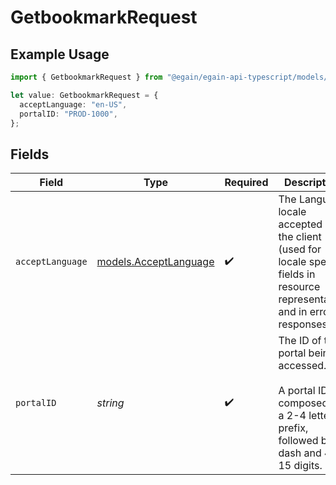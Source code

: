 # GetbookmarkRequest

## Example Usage

```typescript
import { GetbookmarkRequest } from "@egain/egain-api-typescript/models/operations";

let value: GetbookmarkRequest = {
  acceptLanguage: "en-US",
  portalID: "PROD-1000",
};
```

## Fields

| Field                                                                                                                           | Type                                                                                                                            | Required                                                                                                                        | Description                                                                                                                     | Example                                                                                                                         |
| ------------------------------------------------------------------------------------------------------------------------------- | ------------------------------------------------------------------------------------------------------------------------------- | ------------------------------------------------------------------------------------------------------------------------------- | ------------------------------------------------------------------------------------------------------------------------------- | ------------------------------------------------------------------------------------------------------------------------------- |
| `acceptLanguage`                                                                                                                | [models.AcceptLanguage](../../models/acceptlanguage.md)                                                                         | :heavy_check_mark:                                                                                                              | The Language locale accepted by the client (used for locale specific fields in resource representation and in error responses). | en-US                                                                                                                           |
| `portalID`                                                                                                                      | *string*                                                                                                                        | :heavy_check_mark:                                                                                                              | The ID of the portal being accessed.<br><br>A portal ID is composed of a 2-4 letter prefix, followed by a dash and 4-15 digits. | PROD-1000                                                                                                                       |